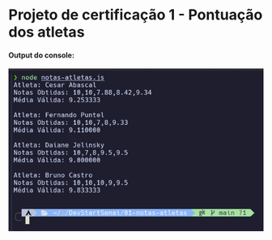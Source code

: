 # Projeto de certificação 1 - Pontuação dos atletas

#### Output do console:

![Screenshot](./Screenshot%202024-12-02%20215403.png)
